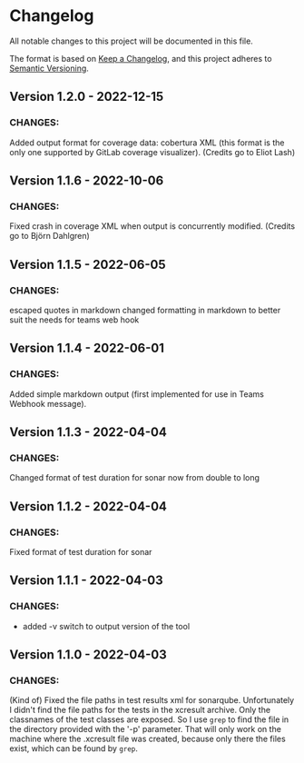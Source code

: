 # Changelog
All notable changes to this project will be documented in this file.

The format is based on [Keep a Changelog](https://keepachangelog.com/en/1.0.0/),
and this project adheres to [Semantic Versioning](https://semver.org/spec/v2.0.0.html).

## Version 1.2.0 - 2022-12-15
### CHANGES:
Added output format for coverage data: cobertura XML (this format is the only one supported by GitLab coverage visualizer). (Credits go to Eliot Lash)

## Version 1.1.6 - 2022-10-06
### CHANGES:
Fixed crash in coverage XML when output is concurrently modified. (Credits go to Björn Dahlgren)

## Version 1.1.5 - 2022-06-05
### CHANGES:
escaped quotes in markdown
changed formatting in markdown to better suit the needs for teams web hook

## Version 1.1.4 - 2022-06-01
### CHANGES:
Added simple markdown output (first implemented for use in Teams Webhook message).

## Version 1.1.3 - 2022-04-04
### CHANGES:
Changed format of test duration for sonar now from double to long

## Version 1.1.2 - 2022-04-04
### CHANGES:
Fixed format of test duration for sonar

## Version 1.1.1 - 2022-04-03
### CHANGES:
- added -v switch to output version of the tool

## Version 1.1.0 - 2022-04-03
### CHANGES:
(Kind of) Fixed the file paths in test results xml for sonarqube.
Unfortunately I didn't find the file paths for the tests in the xcresult archive.
Only the classnames of the test classes are exposed. So I use `grep` to find the
file in the directory provided with the '-p' parameter. That will only work on the machine
where the .xcresult file was created, because only there the files exist, which can be found by `grep`. 
